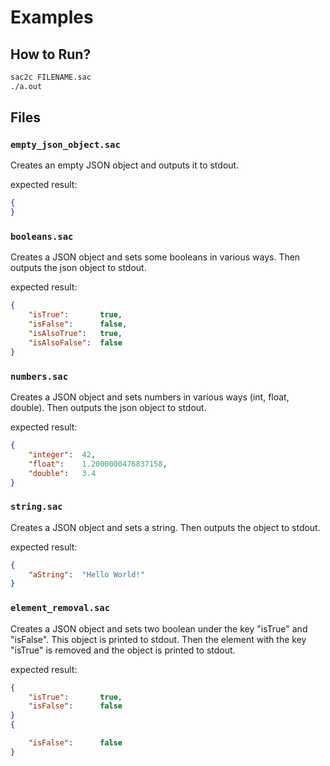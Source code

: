 # Examples
## How to Run?
```bash
sac2c FILENAME.sac
./a.out
```
## Files
### `empty_json_object.sac`
Creates an empty JSON object and outputs it to stdout.

expected result:
```json
{
}
```

### `booleans.sac`
Creates a JSON object and sets some booleans in various ways.
Then outputs the json object to stdout.

expected result:
```json
{
	"isTrue":		true,
	"isFalse":		false,
	"isAlsoTrue":	true,
	"isAlsoFalse":	false
}
```

### `numbers.sac`
Creates a JSON object and sets numbers in various ways (int, float, double).
Then outputs the json object to stdout.

expected result:
```json
{
	"integer":	42,
	"float":	1.2000000476837158,
	"double":	3.4
}
```

### `string.sac`
Creates a JSON object and sets a string.
Then outputs the object to stdout.

expected result:
```json
{
	"aString":	"Hello World!"
}
```

### `element_removal.sac`
Creates a JSON object and sets two boolean under the key "isTrue" and "isFalse".
This object is printed to stdout.
Then the element with the key "isTrue" is removed and the object is printed to stdout.

expected result:
```json
{
	"isTrue":		true,
	"isFalse":		false
}
{

	"isFalse":		false
}
```
